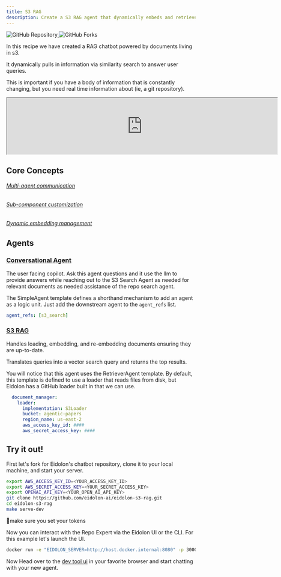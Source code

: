 ```yaml
---
title: S3 RAG
description: Create a S3 RAG agent that dynamically embeds and retrieves documents from an S3 bucket
---
```


<div>
  <a href="https://github.com/eidolon-ai/eidolon-s3-rag">
    <img style="display: inline-block;" alt="GitHub Repository" src="https://img.shields.io/badge/eidolon-S3%20RAG-blue?style=flat&logo=github">
  </a>
  <a href="https://github.com/eidolon-ai/eidolon-s3-rag/fork">
    <img style="display: inline-block;" alt="GitHub Forks" src="https://img.shields.io/badge/fork-grey?style=flat&logo=forgejo&logoColor=white">
  </a>
</div>


In this recipe we have created a RAG chatbot powered by documents living in s3.

It dynamically pulls in information via similarity search to answer user queries.

This is important if you have a body of information that is constantly changing, but you need real time information about (ie, a git repository).

<iframe width="720"
src="https://www.youtube.com/embed/INOjIWMX4mY">
</iframe>

## Core Concepts
###### [Multi-agent communication](/docs/references/communication)
###### [Sub-component customization](/docs/references/communication)
###### [Dynamic embedding management](/docs/components/retriever_agent)

## Agents
### [Conversational Agent](https://github.com/eidolon-ai/eidolon-s3-rag/blob/main/resources/conversational_agent.yaml)
The user facing copilot. Ask this agent questions and it use the llm to provide answers while reaching out to the S3
Search Agent as needed for relevant documents as needed assistance of the repo search agent.

The SimpleAgent template defines a shorthand mechanism to add an agent as a logic unit. Just add the downstream agent 
to the `agent_refs` list.
```yaml
agent_refs: [s3_search]
```

### [S3 RAG](https://github.com/eidolon-ai/eidolon-s3-rag/blob/main/resources/repo_search.yaml)
Handles loading, embedding, and re-embedding documents ensuring they are up-to-date.

Translates queries into a vector search query and returns the top results.

You will notice that this agent uses the RetrieverAgent template. By default, this template is defined to use 
a loader that reads files from disk, but Eidolon has a GitHub loader built in that we can use.
```yaml
  document_manager:
    loader:
      implementation: S3Loader
      bucket: agentic-papers
      region_name: us-east-2
      aws_access_key_id: ####
      aws_secret_access_key: ####
```

## Try it out!

First let's fork for Eidolon's chatbot repository, clone it to your local machine, and start your server.
```bash
export AWS_ACCESS_KEY_ID=<YOUR_ACCESS_KEY_ID>
export AWS_SECRET_ACCESS_KEY=<YOUR_SECRET_ACCESS_KEY>
export OPENAI_API_KEY=<YOUR_OPEN_AI_API_KEY>
git clone https://github.com/eidolon-ai/eidolon-s3-rag.git
cd eidolon-s3-rag
make serve-dev
```

🚨make sure you set your tokens

Now you can interact with the Repo Expert via the Eidolon UI or the CLI. For this example let's launch the UI.

```bash
docker run -e "EIDOLON_SERVER=http://host.docker.internal:8080" -p 3000:3000 eidolonai/webui:latest
```

Now Head over to the [dev tool ui](http://localhost:3000/eidolon-apps/dev-tool) in your favorite browser and start chatting with your new agent.
